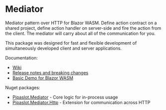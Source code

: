 # Mediator
Mediator pattern over HTTP for Blazor WASM.
Define action contract on a shared project, define action handler on server-side and fire the action from the client. The mediator will carry about all of the communication for you.

This package was designed for fast and flexible development of simultaneously developed client and server applications.

Documentation:
 - [Wiki](https://github.com/pipaslot/Mediator/wiki)
 - [Release notes and breaking changes](https://github.com/pipaslot/Mediator/wiki/Release-notes-and-breaking-changes)
 - [Basic Demo for Blazor WASM](https://github.com/pipaslot/Mediator/wiki/1.2.-Example-for-client-server-application(Blazor-WASM)-usage)

Nuget packages:
 - [Pipaslot.Mediator](https://www.nuget.org/packages/Pipaslot.Mediator/) - Core logic for in-process usage
 - [Pipaslot.Mediator.Http](https://www.nuget.org/packages/Pipaslot.Mediator.Http/) - Extension for communication across HTTP
